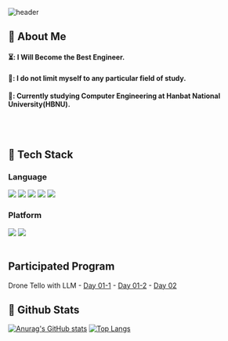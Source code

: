 <!--
**jeonjihwan72/jeonjihwan72** is a ✨ _special_ ✨ repository because its `README.md` (this file) appears on your GitHub profile.

Here are some ideas to get you started:

- 🔭 I’m currently working on ...
- 🌱 I’m currently learning ...
- 👯 I’m looking to collaborate on ...
- 🤔 I’m looking for help with ...
- 💬 Ask me about ...
- 📫 How to reach me: ...
- 😄 Pronouns: ...
- ⚡ Fun fact: ...
-->

<div>
  
  <!--Header-->
  ![header](https://capsule-render.vercel.app/api?type=Blur&color=gradient&height=300&section=header&text=Welcome%20My%20History&fontSize=80)
  
</div>

<div>
  <!--Body-->
  
  ## 👀 About Me
  #### ⏳: I Will Become the Best Engineer.<br/>
  #### 👊: I do not limit myself to any particular field of study.<br/>
  #### 🎒: Currently studying Computer Engineering at Hanbat National University(HBNU).
  <br/>
  <br/>
  
  ## 🧱 Tech Stack
  ### Language
  <!--Python-->
  <img src="https://img.shields.io/badge/Python-3776AB?style=flat-square&logo=Python&logoColor=white"/>
  <!--CPP-->
  <img src="https://img.shields.io/badge/C++-00599C?style=flat-square&logo=Cplusplus&logoColor=white"/>
  <!--JAVA-->
  <img src="https://img.shields.io/badge/Java-FF7800?style=flat-square&logo=OpenJDK&logoColor=white"/>
  <!--HTML5-->
  <img src="https://img.shields.io/badge/HTML5-E34F26?style=flat-square&logo=HTML5&logoColor=white"/>
  <!--Verilog HDL-->
  <img src="https://img.shields.io/badge/VerilogHDL-33CC00?style=flat-square&logo=V&logoColor=white"/>
  <br/>
  
  ### Platform
  <!--Unity-->
  <img src="https://img.shields.io/badge/Unity-FFFFFF?style=flat-square&logo=Unity&logoColor=black"/>
  <!--Android Studio-->
  <img src="https://img.shields.io/badge/Android Studio-3DDC84?style=flat-square&logo=AndroidStudio&logoColor=black"/>
  <br/>
  <br/>

  ## Participated Program
  <!--LLM Drone-->
  Drone Tello with LLM
    - [Day 01-1](https://github.com/jeonjihwan72/DJI-Tello-Class01.git)
    - [Day 01-2](https://github.com/jeonjihwan72/DJI-Tello-Class-HBNU.git)
    - [Day 02](https://github.com/jeonjihwan72/DJI-Tello-Class02.git)
  ## 🤔 Github Stats
  [![Anurag's GitHub stats](https://github-readme-stats.vercel.app/api?username=jeonjihwan72)](https://github.com/jeonjihwan72/github-readme-stats)
  [![Top Langs](https://github-readme-stats.vercel.app/api/top-langs/?username=jeonjihwan72)](https://github.com/jeonjihwan72/github-readme-stats)
  <br/>
  
</div>

<!--
**Jiyu-Kim/Jiyu-Kim** is a ✨ _special_ ✨ repository because its `README.md` (this file) appears on your GitHub profile.

Here are some ideas to get you started:
- Hi there 👋
- 🔭 I’m currently working on ...
- 🌱 I’m currently learning ...
- 👯 I’m looking to collaborate on ...
- 🤔 I’m looking for help with ...
- 💬 Ask me about ...
- 📫 How to reach me: ...
- 😄 Pronouns: ...
- ⚡ Fun fact: ...
-->

